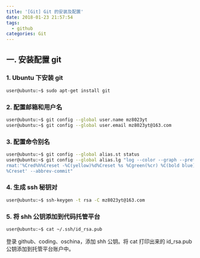 ```yaml
---
title: '[Git] Git 的安装及配置'
date: 2018-01-23 21:57:54
tags:
  - github
categories: Git
---
```


## 一. 安装配置 git

### 1. Ubuntu 下安装 git

```bash
user@ubuntu:~$ sudo apt-get install git
```

### 2. 配置邮箱和用户名

```bash
user@ubuntu:~$ git config --global user.name mz8023yt
user@ubuntu:~$ git config --global user.email mz8023yt@163.com
```

### 3. 配置命令别名

```bash
user@ubuntu:~$ git config --global alias.st status
user@ubuntu:~$ git config --global alias.lg "log --color --graph --pretty=fo
rmat:'%Cred%h%Creset -%C(yellow)%d%Creset %s %Cgreen(%cr) %C(bold blue)<%an>
%Creset' --abbrev-commit"
```

### 4. 生成 ssh 秘钥对

```bash
user@ubuntu:~$ ssh-keygen -t rsa -C mz8023yt@163.com
```


### 5. 将 shh 公钥添加到代码托管平台

```bash
user@ubuntu:~$ cat ~/.ssh/id_rsa.pub
```

登录 github、coding、oschina，添加 shh 公钥。将 cat 打印出来的 id_rsa.pub 公钥添加到托管平台账户中。
